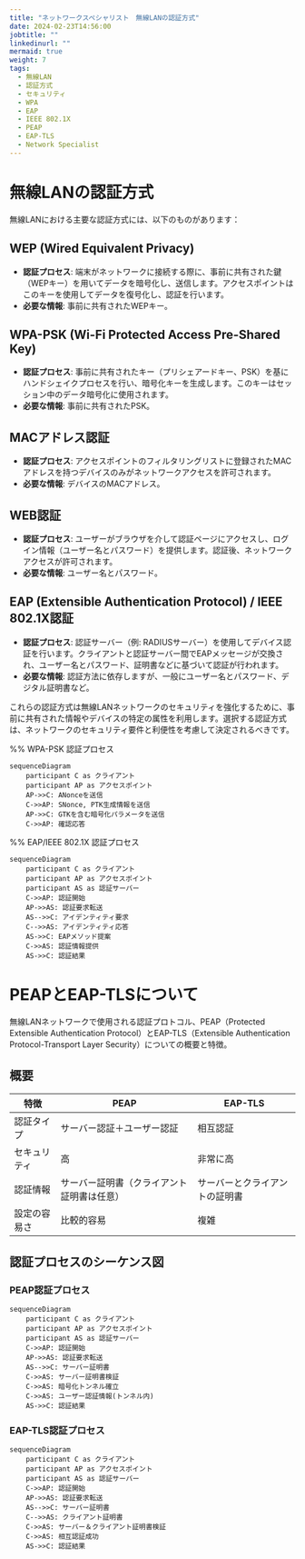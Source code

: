 ```yaml
---
title: "ネットワークスペシャリスト　無線LANの認証方式"
date: 2024-02-23T14:56:00
jobtitle: ""
linkedinurl: ""
mermaid: true
weight: 7
tags:
  - 無線LAN
  - 認証方式
  - セキュリティ
  - WPA
  - EAP
  - IEEE 802.1X
  - PEAP
  - EAP-TLS
  - Network Specialist
---
```


# 無線LANの認証方式

無線LANにおける主要な認証方式には、以下のものがあります：

## WEP (Wired Equivalent Privacy)

- **認証プロセス**: 端末がネットワークに接続する際に、事前に共有された鍵（WEPキー）を用いてデータを暗号化し、送信します。アクセスポイントはこのキーを使用してデータを復号化し、認証を行います。
- **必要な情報**: 事前に共有されたWEPキー。

## WPA-PSK (Wi-Fi Protected Access Pre-Shared Key)

- **認証プロセス**: 事前に共有されたキー（プリシェアードキー、PSK）を基にハンドシェイクプロセスを行い、暗号化キーを生成します。このキーはセッション中のデータ暗号化に使用されます。
- **必要な情報**: 事前に共有されたPSK。

## MACアドレス認証

- **認証プロセス**: アクセスポイントのフィルタリングリストに登録されたMACアドレスを持つデバイスのみがネットワークアクセスを許可されます。
- **必要な情報**: デバイスのMACアドレス。

## WEB認証

- **認証プロセス**: ユーザーがブラウザを介して認証ページにアクセスし、ログイン情報（ユーザー名とパスワード）を提供します。認証後、ネットワークアクセスが許可されます。
- **必要な情報**: ユーザー名とパスワード。

## EAP (Extensible Authentication Protocol) / IEEE 802.1X認証

- **認証プロセス**: 認証サーバー（例: RADIUSサーバー）を使用してデバイス認証を行います。クライアントと認証サーバー間でEAPメッセージが交換され、ユーザー名とパスワード、証明書などに基づいて認証が行われます。
- **必要な情報**: 認証方法に依存しますが、一般にユーザー名とパスワード、デジタル証明書など。

これらの認証方式は無線LANネットワークのセキュリティを強化するために、事前に共有された情報やデバイスの特定の属性を利用します。選択する認証方式は、ネットワークのセキュリティ要件と利便性を考慮して決定されるべきです。

%% WPA-PSK 認証プロセス

```mermaid
sequenceDiagram
    participant C as クライアント
    participant AP as アクセスポイント
    AP->>C: ANonceを送信
    C->>AP: SNonce, PTK生成情報を送信
    AP->>C: GTKを含む暗号化パラメータを送信
    C->>AP: 確認応答
```

%% EAP/IEEE 802.1X 認証プロセス

```mermaid
sequenceDiagram
    participant C as クライアント
    participant AP as アクセスポイント
    participant AS as 認証サーバー
    C->>AP: 認証開始
    AP->>AS: 認証要求転送
    AS-->>C: アイデンティティ要求
    C-->>AS: アイデンティティ応答
    AS->>C: EAPメソッド提案
    C->>AS: 認証情報提供
    AS->>C: 認証結果
```

# PEAPとEAP-TLSについて

無線LANネットワークで使用される認証プロトコル、PEAP（Protected Extensible Authentication Protocol）とEAP-TLS（Extensible Authentication Protocol-Transport Layer Security）についての概要と特徴。

## 概要

| 特徴           | PEAP                                        | EAP-TLS                                     |
| -------------- | ------------------------------------------- | ------------------------------------------- |
| 認証タイプ     | サーバー認証＋ユーザー認証                   | 相互認証                                    |
| セキュリティ   | 高                                           | 非常に高                                     |
| 認証情報       | サーバー証明書（クライアント証明書は任意）   | サーバーとクライアントの証明書               |
| 設定の容易さ   | 比較的容易                                   | 複雑                                        |

## 認証プロセスのシーケンス図

### PEAP認証プロセス

```mermaid
sequenceDiagram
    participant C as クライアント
    participant AP as アクセスポイント
    participant AS as 認証サーバー
    C->>AP: 認証開始
    AP->>AS: 認証要求転送
    AS-->>C: サーバー証明書
    C->>AS: サーバー証明書検証
    C->>AS: 暗号化トンネル確立
    C->>AS: ユーザー認証情報(トンネル内)
    AS->>C: 認証結果
```

### EAP-TLS認証プロセス

```mermaid
sequenceDiagram
    participant C as クライアント
    participant AP as アクセスポイント
    participant AS as 認証サーバー
    C->>AP: 認証開始
    AP->>AS: 認証要求転送
    AS-->>C: サーバー証明書
    C-->>AS: クライアント証明書
    C->>AS: サーバー＆クライアント証明書検証
    C->>AS: 相互認証成功
    AS->>C: 認証結果
```
